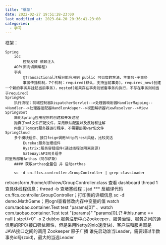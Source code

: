 ```yaml
---
title: "框架"
date: 2022-02-27 19:51:28-23:00
last_modified_at: 2023-04-20 20:36:41-23:00
categories:
  - 学习
---
```


框架：

	Spring
		ioc
			控制反转 依赖注入
		AOP(面向切面编程)
		事务
			@Transactional注解只能应用到 public 可见度的方法，主事务-子事务
			事务传播机制，7个机制：required(默认，支持当前事务)，requires_new(创建一个新的事务并挂起当前事务)，nested(如果存在事务则嵌套事务内执行，不存在事务则相当于required)
	SpringMvc
		执行流程：前端控制器DispatcherServlet-->处理器映射器HandlerMapping-->Handler-->处理器适配器HandlerAdaper-->视图解析器ViewResolver-->View
	SpringBoot
		简化Spring应用程序的创建和开发过程
		抛弃了xml文件匹配文件，采用默认配置以及反射和注解
		内嵌了Tomcat服务器运行程序，不需要部署war包文件
	SpringCloud
		多个模块组件、接口feign调用http的rest风格，比较灵活
			Eureka:服务治理组件
			Hystrix:服务容错组件(通过线程池隔离资源)
			GateWay:API网关组件
	阿里热部署Arthas（阿尔萨斯）
		#### 获取arthas全量包 并 启动arthas

		sc -d cn.ffcs.controller.GroupController | grep classLoader
retransform /home/ctffview/GroupController.class
		查看 dashboard  thread 1 查具体线程信息；thread -b 查堵塞线程；jad *** 反编译代码cn.ffcs.controller.GroupController；打印类的详细信息 sc -d demo.MathGame；用ognl查看修改内存中变量的值 watch com.taobao.container.Test test "params[0]" 、watch com.taobao.container.Test test "{params}" "params[0].{? #this.name == null }.size()>0" -x 2
	dubbo
		服务注册中心Zookeeper、服务治理、服务之间的通信用的RPC(接口强依赖性，但是采用Netty的nio速度快)、客户端和服务器是JAVA接口之间的调用
	Zookeeper
		原子广播
		谁先启动谁当Leader，需要超过半数
		事务id号(zxid)，最大的当选Leader